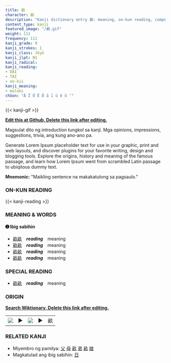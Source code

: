 ```yaml
---
title: 畝
character: 畝
description: "Kanji dictionary entry 畝: meaning, on-kun reading, compounds, origin, related kanji"
content_type: kanji
featured_image: "/畝.gif"
weight: 111
frequency: 111
kanji_grade: 9
kanji_strokes: 1
kanji_class: Jōyō
kanji_jlpt: N1
kanji_radical: 
kanji_reading: 
- DAI
- TAI
- oo-kii
kanji_meaning:
- malaki
chōon: "Ā Ī Ū Ē Ō ā ī ū ē ō ’"
---
```

[//]: # (Don't edit the line below. Kanji animated GIF code is automatically generated.)
{{< kanji-gif >}}

[//]: # (Edit below this line.)

**[Edit this at Github. Delete this link after editing.](https://github.com/tim0g/tim/tree/main/content/kanji/畝/index.md)**

Magsulat dito ng introduction tungkol sa kanji. Mga opinions, impressions, suggestions, trivia, ang kung ano-ano pa.

Generate Lorem Ipsum placeholder text for use in your graphic, print and web layouts, and discover plugins for your favorite writing, design and blogging tools. Explore the origins, history and meaning of the famous passage, and learn how Lorem Ipsum went from scrambled Latin passage to ubiqitous dummy text.
 
**Mnemonic:** "Maikling sentence na makakatulong sa pagsaulo."

### ON-KUN READING

[//]: # (Don't edit the line below. ON-KUN READING code is automatically generated.)
{{< kanji-reading >}}

### MEANING & WORDS

#### ➊ **Ibig sabihin**
  - [畝](../畝)[畝](../畝)　***reading***　meaning
  - [畝](../畝)[畝](../畝)　***reading***　meaning
  - [畝](../畝)[畝](../畝)　***reading***　meaning
  - [畝](../畝)[畝](../畝)　***reading***　meaning

### SPECIAL READING
  - [畝](../畝)[畝](../畝)　***reading***　meaning

### ORIGIN

**[Search Wiktionary. Delete this link after editing.](https://wiktionary.org/wiki/畝)**
<table class="kanji-table"><tr><td>
<img src="60px-畝-bronze.svg.png">
</td><td>▶</td><td>
<img src="60px-畝-oracle.svg.png">
</td><td>▶</td>
<td class="kanji-origin">畝</td>
</tr></table>

### RELATED KANJI
- Miyembro ng pamilya: [父](../父) [母](../母) [畝](../畝) [弟](../弟) [畝](../畝) [娘](../娘)
- Magkatulad ang ibig sabihin: [日](../日)
